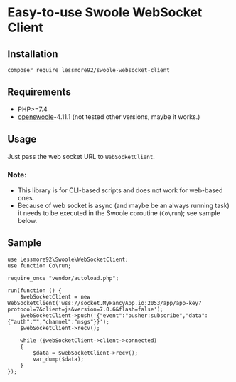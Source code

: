 # Easy-to-use Swoole WebSocket Client

## Installation

```
composer require lessmore92/swoole-websocket-client
```

## Requirements

* PHP>=7.4
* [openswoole](https://openswoole.com/docs/get-started/installation)-4.11.1 (not tested other versions, maybe it works.)

## Usage

Just pass the web socket URL to `WebSocketClient`.


### Note:
* This library is for CLI-based scripts and does not work for web-based ones.
* Because of web socket is async (and maybe be an always running task) it needs to be executed in the Swoole coroutine (`Co\run`); see sample below.

## Sample

```
use Lessmore92\Swoole\WebSocketClient;
use function Co\run;

require_once "vendor/autoload.php";

run(function () {
    $webSocketClient = new WebSocketClient('wss://socket.MyFancyApp.io:2053/app/app-key?protocol=7&client=js&version=7.0.6&flash=false');
    $webSocketClient->push('{"event":"pusher:subscribe","data":{"auth":"","channel":"msgs"}}');
    $webSocketClient->recv();

    while ($webSocketClient->client->connected)
    {
        $data = $webSocketClient->recv();
        var_dump($data);
    }
});
```
